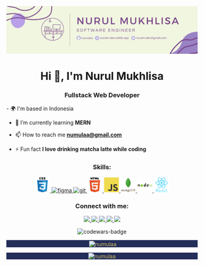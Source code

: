 
<img src="images/socmed-banner.png"></img>

<h1 align="center">Hi 👋, I'm Nurul Mukhlisa</h1>
<h3 align="center">Fullstack Web Developer</h3>
- 🌍 I'm based in Indonesia

- 🌱 I’m currently learning **MERN**

- 📫 How to reach me **numulaa@gmail.com**

- ⚡ Fun fact **I love drinking matcha latte while coding**

<h3 align="center">Skills:</h3>
<p align="center"> <a href="https://www.w3schools.com/css/" target="_blank" rel="noreferrer"> <img src="https://raw.githubusercontent.com/devicons/devicon/master/icons/css3/css3-original-wordmark.svg" alt="css3" width="40" height="40"/> </a> <a href="https://www.figma.com/" target="_blank" rel="noreferrer"> <img src="https://www.vectorlogo.zone/logos/figma/figma-icon.svg" alt="figma" width="40" height="40"/> </a> <a href="https://git-scm.com/" target="_blank" rel="noreferrer"> <img src="https://www.vectorlogo.zone/logos/git-scm/git-scm-icon.svg" alt="git" width="40" height="40"/> </a> <a href="https://www.w3.org/html/" target="_blank" rel="noreferrer"> <img src="https://raw.githubusercontent.com/devicons/devicon/master/icons/html5/html5-original-wordmark.svg" alt="html5" width="40" height="40"/> </a> <a href="https://developer.mozilla.org/en-US/docs/Web/JavaScript" target="_blank" rel="noreferrer"> <img src="https://raw.githubusercontent.com/devicons/devicon/master/icons/javascript/javascript-original.svg" alt="javascript" width="40" height="40"/> </a> <a href="https://www.mongodb.com/" target="_blank" rel="noreferrer"> <img src="https://raw.githubusercontent.com/devicons/devicon/master/icons/mongodb/mongodb-original-wordmark.svg" alt="mongodb" width="40" height="40"/> </a> <a href="https://nodejs.org" target="_blank" rel="noreferrer"> <img src="https://raw.githubusercontent.com/devicons/devicon/master/icons/nodejs/nodejs-original-wordmark.svg" alt="nodejs" width="40" height="40"/> </a> <a href="https://reactjs.org/" target="_blank" rel="noreferrer"> <img src="https://raw.githubusercontent.com/devicons/devicon/master/icons/react/react-original-wordmark.svg" alt="react" width="40" height="40"/> </a> </p>

<h3 align="center">Connect with me:</h3>
<p align="center">
  <a href="https://numulaa.com" target="_blank">
    <img src="https://img.shields.io/static/v1?label=|&message=WEBSITE&color=23555f&style=plastic&logo=react&logo-color=white"/>
  </a>
  <a href="https://nurulmukhlisa.com/linkedin" target="_blank">
    <img src="https://img.shields.io/static/v1?label=|&message=LINKED-IN&color=cdf998&style=plastic&logo=linkedin&logo-color=white"/>
  </a>
  <a href="https://nurulmukhlisa.com/twitter" target="_blank">
    <img src="https://img.shields.io/static/v1?label=|&message=TWITTER&color=23555f&style=plastic&logo=twitter&logo-color=white"/>
  </a>
  <a href="https://nurulmukhlisa.com/angellist" target="_blank">
      <img src="https://img.shields.io/static/v1?label=|&message=ANGEL-LIST&color=cdf998&style=plastic&logo=angellist&logo-color=white"/>
  </a>
  <a href="https://nurulmukhlisa.com/resume" target="_blank">
      <img src="https://img.shields.io/static/v1?label=|&message=RESUME&color=23555f&style=plastic&logo=react&logo-color=white"/>
  </a>
</p>
</div>
<div align="center">
  <img src="https://www.codewars.com/users/numulaa_/badges/large" alt="codewars-badge">
</div>
<p align="center" style="background-color: #232E59; color:#D5C264">&nbsp;<img align="center" style="background-color: #232E59; color:#D5C264" src="https://github-readme-stats.vercel.app/api?username=numulaa&show_icons=true&locale=en&title_color=F8F9D7&text_color=F8F9D7&icon_color=B2C8DF&bg_color=6E85B7&hide_border=true&show_icons=true" alt="numulaa" /></p>

<p align="center" style="background-color: #232E59; color:#D5C264"><img align="center" style="background-color: #232E59; color:#D5C264" src="https://github-readme-streak-stats.herokuapp.com/?user=numulaa&background=6E85B7&fire=B2C8DF&ring=B2C8DF&currStreakLabel=F8F9D7&dates=F8F9D7&sideNums=F8F9D7&sideLabels=F8F9D7&stroke=F8F9D7&currStreakNum=F8F9D7"" alt="numulaa" /></p>


